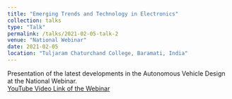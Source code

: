 ```yaml
---
title: "Emerging Trends and Technology in Electronics"
collection: talks
type: "Talk"
permalink: /talks/2021-02-05-talk-2
venue: "National Webinar"
date: 2021-02-05
location: "Tuljaram Chaturchand College, Baramati, India"
---
```


Presentation of the latest developments in the Autonomous Vehicle Design at the National Webinar.  
[YouTube Video Link of the Webinar](https://youtu.be/WdIVsY3uh5Y?t=4631)
